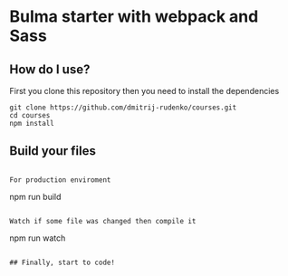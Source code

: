 # Bulma starter with webpack and Sass
## How do I use?

First you clone this repository then you need to install the dependencies

```
git clone https://github.com/dmitrij-rudenko/courses.git
cd courses
npm install
```

## Build your files
```

For production enviroment

```
npm run build
```

Watch if some file was changed then compile it

```
npm run watch
```

## Finally, start to code!

